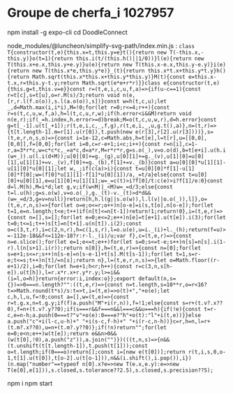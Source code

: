 # Groupe de cherfa_i 1027957

npm install -g expo-cli
cd DoodleConnect

node_modules/@luncheon/simplify-svg-path/index.min.js :
```class T{constructor(t,e){this.x=t,this.y=e}t(){return new T(-this.x,-this.y)}o(t=1){return this.i(t/(this.h()||1/0))}l(e){return new T(this.x+e.x,this.y+e.y)}u(e){return new T(this.x-e.x,this.y-e.y)}i(e){return new T(this.x*e,this.y*e)}_(t){return this.x*t.x+this.y*t.y}h(){return Math.sqrt(this.x*this.x+this.y*this.y)}M(t){const e=this.x-t.x,r=this.y-t.y;return Math.sqrt(e*e+r*r)}}class e{constructor(t,e){this.g=t,this.v=e}}const r=(t,e,i,c,u,f,a)=>{if(u-c==1){const r=t[c],s=t[u],o=r.M(s)/3;return void n(e,[r,r.l(f.o(o)),s.l(a.o(o)),s])}const w=h(t,c,u);let _,d=Math.max(i,i*i),M=!0;for(let r=0;r<=4;r++){const r=s(t,c,u,w,f,a),h=l(t,c,u,r,w);if(h.error<i&&M)return void n(e,r);if(_=h.index,h.error>=d)break;M=o(t,c,u,w,r),d=h.error}const g=t[_-1].u(t[_+1]);r(t,e,i,c,_,f,g),r(t,e,i,_,u,g.t(),a)},n=(t,r)=>{t[t.length-1].m=r[1].u(r[0]),t.push(new e(r[3],r[2].u(r[3])))},s=(t,e,r,n,s,o)=>{const i=1e-12,c=Math.abs,h=t[e],l=t[r],u=[[0,0],[0,0]],f=[0,0];for(let i=0,c=r-e+1;i<c;i++){const r=n[i],c=1-r,a=3*r*c,w=c*c*c,_=a*c,d=a*r,M=r*r*r,g=s.o(_),v=o.o(d),b=t[e+i].u(h.i(w+_)).u(l.i(d+M));u[0][0]+=g._(g),u[0][1]+=g._(v),u[1][0]=u[0][1],u[1][1]+=v._(v),f[0]+=g._(b),f[1]+=v._(b)}const a=u[0][0]*u[1][1]-u[1][0]*u[0][1];let w,_;if(c(a)>i){const t=u[0][0]*f[1]-u[1][0]*f[0];w=(f[0]*u[1][1]-f[1]*u[0][1])/a,_=t/a}else{const t=u[0][0]+u[0][1],e=u[1][0]+u[1][1];w=_=c(t)>i?f[0]/t:c(e)>i?f[1]/e:0}const d=l.M(h),M=i*d;let g,v;if(w<M||_<M)w=_=d/3;else{const t=l.u(h);g=s.o(w),v=o.o(_),g._(t)-v._(t)>d*d&&(w=_=d/3,g=v=null)}return[h,h.l(g||s.o(w)),l.l(v||o.o(_)),l]},o=(t,e,r,n,s)=>{for(let o=e;o<=r;o++)n[o-e]=i(s,t[o],n[o-e]);for(let t=1,e=n.length;t<e;t++)if(n[t]<=n[t-1])return!1;return!0},i=(t,e,r)=>{const n=[],s=[];for(let e=0;e<=2;e++)n[e]=t[e+1].u(t[e]).i(3);for(let t=0;t<=1;t++)s[t]=n[t+1].u(n[t]).i(2);const o=c(3,t,r),i=c(2,n,r),h=c(1,s,r),l=o.u(e),u=i._(i)+l._(h);return(f=u)>=-112e-18&&f<=112e-18?r:r-l._(i)/u;var f},c=(t,e,r)=>{const n=e.slice();for(let e=1;e<=t;e++)for(let s=0;s<=t-e;s++)n[s]=n[s].i(1-r).l(n[s+1].i(r));return n[0]},h=(t,e,r)=>{const n=[0];for(let s=e+1;s<=r;s++)n[s-e]=n[s-e-1]+t[s].M(t[s-1]);for(let t=1,s=r-e;t<=s;t++)n[t]/=n[s];return n},l=(t,e,r,n,s)=>{let o=Math.floor((r-e+1)/2),i=0;for(let h=e+1;h<r;h++){const r=c(3,n,s[h-e]).u(t[h]),l=r.x*r.x+r.y*r.y;l>=i&&(i=l,o=h)}return{error:i,index:o}};export default(n,s={})=>0===n.length?"":((t,e,r)=>{const n=t.length,s=10**r,o=r<16?t=>Math.round(t*s)/s:t=>t,i=(t,e)=>o(t)+","+o(e);let c,h,l,u,f=!0;const a=[],w=(t,e)=>{const r=t.g.x,n=t.g.y;if(f)a.push("M"+i(r,n)),f=!1;else{const s=r+(t.v?.x??0),f=n+(t.v?.y??0);if(s===r&&f===n&&l===c&&u===h){if(!e){const t=r-c,e=n-h;a.push(0===t?"v"+o(e):0===e?"h"+o(t):"l"+i(t,e))}}else a.push("c"+i(l-c,u-h)+" "+i(s-c,f-h)+" "+i(r-c,n-h))}c=r,h=n,l=r+(t.m?.x??0),u=n+(t.m?.y??0)};if(!n)return"";for(let e=0;e<n;e++)w(t[e]);return e&&n>0&&(w(t[0],!0),a.push("z")),a.join("")})(((t,n,s)=>{n&&(t.unshift(t[t.length-1]),t.push(t[1]));const o=t.length;if(0===o)return[];const i=[new e(t[0])];return r(t,i,s,0,o-1,t[1].u(t[0]),t[o-2].u(t[o-1])),n&&(i.shift(),i.pop()),i})(n.map("number"==typeof n[0].x?e=>new T(e.x,e.y):e=>new T(e[0],e[1])),s.closed,s.tolerance??2.5),s.closed,s.precision??5);```

npm i
npm start